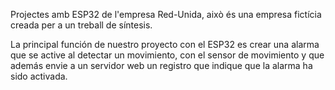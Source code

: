 Projectes amb ESP32 de l'empresa Red-Unida, això és una empresa fictícia creada per a un treball de síntesis.

La principal función de nuestro proyecto con el ESP32 es crear una alarma que se active al detectar un movimiento, con el sensor de movimiento y que además envie a un servidor web un registro que indique que la alarma ha sido activada.
